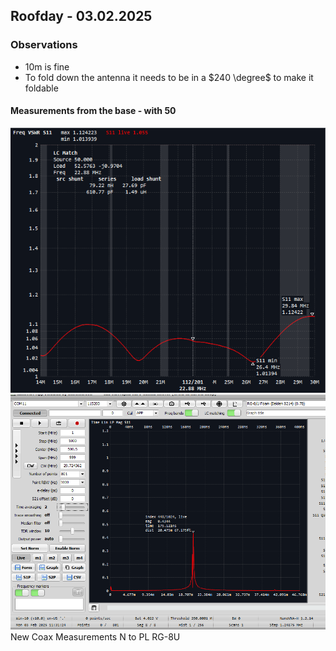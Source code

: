 ## Roofday - 03.02.2025

### Observations
- 10m is fine
- To fold down the antenna it needs to be in a $240 \degree$ to make it foldable


#### Measurements from the base - with $50$

![](res/Pasted%20image%2020250203111508.png)
![](res/{972F3271-882C-4A1C-BDF3-BFADA7382CEF}.png)
New Coax Measurements N to PL RG-8U


